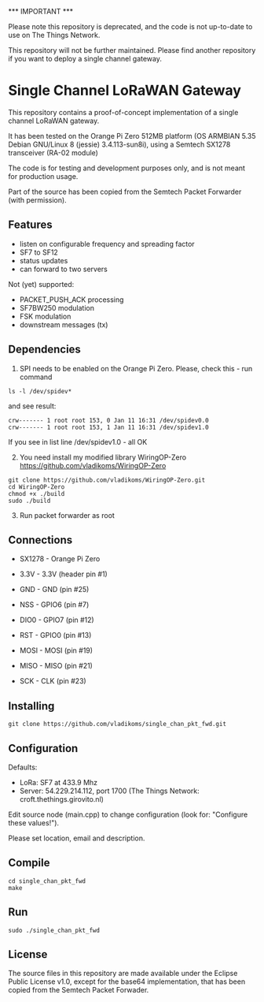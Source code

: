 *** IMPORTANT ***

Please note this repository is deprecated, and the code is not up-to-date to use on The Things Network.

This repository will not be further maintained. Please find another repository if you want to deploy a single channel gateway.


Single Channel LoRaWAN Gateway
==============================
This repository contains a proof-of-concept implementation of a single
channel LoRaWAN gateway.

It has been tested on the Orange Pi Zero 512MB platform (OS ARMBIAN 5.35 Debian GNU/Linux 8 (jessie) 3.4.113-sun8i), using a Semtech SX1278 transceiver (RA-02 module)

The code is for testing and development purposes only, and is not meant 
for production usage. 

Part of the source has been copied from the Semtech Packet Forwarder 
(with permission).

Features
--------
- listen on configurable frequency and spreading factor
- SF7 to SF12
- status updates
- can forward to two servers

Not (yet) supported:
- PACKET_PUSH_ACK processing
- SF7BW250 modulation
- FSK modulation
- downstream messages (tx)

Dependencies
------------
1. SPI needs to be enabled on the Orange Pi Zero. Please, check this - run command 
 ```
 ls -l /dev/spidev*
 ```
 and see result:
 ```
 crw------- 1 root root 153, 0 Jan 11 16:31 /dev/spidev0.0
 crw------- 1 root root 153, 1 Jan 11 16:31 /dev/spidev1.0
 ```
 If you see in list line /dev/spidev1.0 - all OK

2. You need install my modified library WiringOP-Zero https://github.com/vladikoms/WiringOP-Zero
```
git clone https://github.com/vladikoms/WiringOP-Zero.git
cd WiringOP-Zero
chmod +x ./build
sudo ./build
```
3. Run packet forwarder as root

Connections
-----------
- SX1278 - Orange Pi Zero

- 3.3V   - 3.3V (header pin #1) 
- GND	   - GND (pin #25)
- NSS    - GPIO6 (pin #7)
- DIO0   - GPIO7 (pin #12)
- RST    - GPIO0 (pin #13)
- MOSI   - MOSI (pin #19)
- MISO   - MISO (pin #21)
- SCK    - CLK (pin #23)


Installing
----------
```
git clone https://github.com/vladikoms/single_chan_pkt_fwd.git
```

Configuration
-------------

Defaults:

- LoRa:   SF7 at 433.9 Mhz
- Server: 54.229.214.112, port 1700  (The Things Network: croft.thethings.girovito.nl)

Edit source node (main.cpp) to change configuration (look for: "Configure these values!").

Please set location, email and description.

Compile
-------
```
cd single_chan_pkt_fwd
make
```
Run
---
```
sudo ./single_chan_pkt_fwd
```
License
-------
The source files in this repository are made available under the Eclipse
Public License v1.0, except for the base64 implementation, that has been
copied from the Semtech Packet Forwader.

